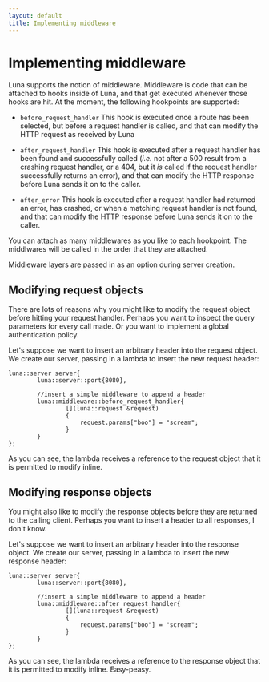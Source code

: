 ```yaml
---
layout: default
title: Implementing middleware
---
```


# Implementing middleware

Luna supports the notion of middleware. Middleware is code that can be attached to hooks inside of Luna, and that get executed whenever those hooks are hit. At the moment, the following hookpoints are supported:

* `before_request_handler` This hook is executed once a route has been selected, but before a request handler is called, and that can modify the HTTP request as received by Luna

* `after_request_handler` This hook is executed after a request handler has been found and successfully called (_i.e._ not after a 500 result from a crashing request handler, or a 404, but it *is* called if the request handler successfully returns an error), and that can modify the HTTP response before Luna sends it on to the caller.

* `after_error` This hook is executed after a request handler had returned an error, has crashed, or when a matching request handler is not found, and that can modify the HTTP response before Luna sends it on to the caller.

You can attach as many middlewares as you like to each hookpoint. The middlwares will be called in the order that they are attached.

Middleware layers are passed in as an option during server creation.

## Modifying request objects

There are lots of reasons why you might like to modify the request object before hitting your request handler. Perhaps you want to inspect the query parameters for every call made. Or you want to implement a global authentication policy.

Let's suppose we want to insert an arbitrary header into the request object. We create our server, passing in a lambda to insert the new request header:

    luna::server server{
            luna::server::port{8080},

            //insert a simple middleware to append a header
            luna::middleware::before_request_handler{
                    [](luna::request &request)
                    {
                        request.params["boo"] = "scream";
                    }
            }
    };
    
As you can see, the lambda receives a reference to the request object that it is permitted to modify inline.

## Modifying response objects

You might also like to modify the response objects before they are returned to the calling client. Perhaps you want to insert a header to all responses, I don't know.

Let's suppose we want to insert an arbitrary header into the response object. We create our server, passing in a lambda to insert the new response header:

    luna::server server{
            luna::server::port{8080},

            //insert a simple middleware to append a header
            luna::middleware::after_request_handler{
                    [](luna::request &request)
                    {
                        request.params["boo"] = "scream";
                    }
            }
    };

As you can see, the lambda receives a reference to the response object that it is permitted to modify inline. Easy-peasy.